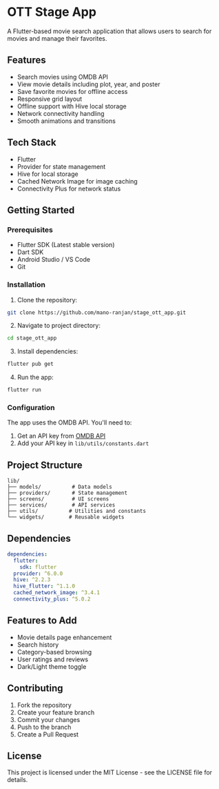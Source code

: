 # OTT Stage App

A Flutter-based movie search application that allows users to search for movies and manage their favorites.

## Features

- Search movies using OMDB API
- View movie details including plot, year, and poster
- Save favorite movies for offline access
- Responsive grid layout
- Offline support with Hive local storage
- Network connectivity handling
- Smooth animations and transitions

## Tech Stack

- Flutter
- Provider for state management
- Hive for local storage
- Cached Network Image for image caching
- Connectivity Plus for network status

## Getting Started

### Prerequisites

- Flutter SDK (Latest stable version)
- Dart SDK
- Android Studio / VS Code
- Git

### Installation

1. Clone the repository:
```bash
git clone https://github.com/mano-ranjan/stage_ott_app.git
```

2. Navigate to project directory:
```bash
cd stage_ott_app
```

3. Install dependencies:
```bash
flutter pub get
```

4. Run the app:
```bash
flutter run
```

### Configuration

The app uses the OMDB API. You'll need to:
1. Get an API key from [OMDB API](http://www.omdbapi.com/)
2. Add your API key in `lib/utils/constants.dart`

## Project Structure

```
lib/
├── models/          # Data models
├── providers/       # State management
├── screens/         # UI screens
├── services/        # API services
├── utils/          # Utilities and constants
└── widgets/        # Reusable widgets
```

## Dependencies

```yaml
dependencies:
  flutter:
    sdk: flutter
  provider: ^6.0.0
  hive: ^2.2.3
  hive_flutter: ^1.1.0
  cached_network_image: ^3.4.1
  connectivity_plus: ^5.0.2
```

## Features to Add

- Movie details page enhancement
- Search history
- Category-based browsing
- User ratings and reviews
- Dark/Light theme toggle

## Contributing

1. Fork the repository
2. Create your feature branch
3. Commit your changes
4. Push to the branch
5. Create a Pull Request

## License

This project is licensed under the MIT License - see the LICENSE file for details.
